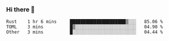 ### Hi there 👋

<!--
**berkus/berkus** is a ✨ _special_ ✨ repository because its `README.md` (this file) appears on your GitHub profile.

Here are some ideas to get you started:

- 🔭 I’m currently working on ...
- 🌱 I’m currently learning ...
- 👯 I’m looking to collaborate on ...
- 🤔 I’m looking for help with ...
- 💬 Ask me about ...
- 📫 How to reach me: ...
- 😄 Pronouns: ...
- ⚡ Fun fact: ...
-->

<!--START_SECTION:waka-->

```text
Rust    1 hr 6 mins     █████████████████████▒░░░   85.06 %
TOML    3 mins          █▒░░░░░░░░░░░░░░░░░░░░░░░   04.90 %
Other   3 mins          █░░░░░░░░░░░░░░░░░░░░░░░░   04.44 %
```

<!--END_SECTION:waka-->

